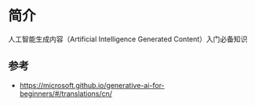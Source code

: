 # 简介
人工智能生成内容（Artificial Intelligence Generated Content）入门必备知识

## 参考

+ https://microsoft.github.io/generative-ai-for-beginners/#/translations/cn/
